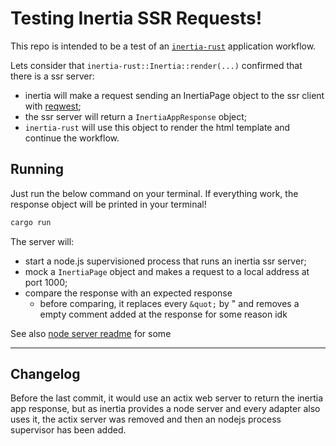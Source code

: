# Testing Inertia SSR Requests!
This repo is intended to be a test of an [`inertia-rust`](https://github.com/KaioFelps/inertia-rust) application workflow.

Lets consider that `inertia-rust::Inertia::render(...)` confirmed that there is a ssr server:
- inertia will make a request sending an InertiaPage object to the ssr client with [reqwest](https://github.com/seanmonstar/reqwest);
- the ssr server will return a `InertiaAppResponse` object;
- `inertia-rust` will use this object to render the html template and continue the workflow.

## Running

Just run the below command on your terminal. If everything work, the response object will be printed in your terminal!
```bash
cargo run
```

The server will:
- start a node.js supervisioned process that runs an inertia ssr server;
- mock a `InertiaPage` object and makes a request to a local address at port 1000;
- compare the response with an expected response
    - before comparing, it replaces every `&quot;` by " and removes a empty comment added
    at the response for some reason idk

See also [node server readme](/nodejs-server/README.md) for some 

---

## Changelog

Before the last commit, it would use an actix web server to return the inertia app response, but as inertia
provides a node server and every adapter also uses it, the actix server was removed and then an
nodejs process supervisor has been added.